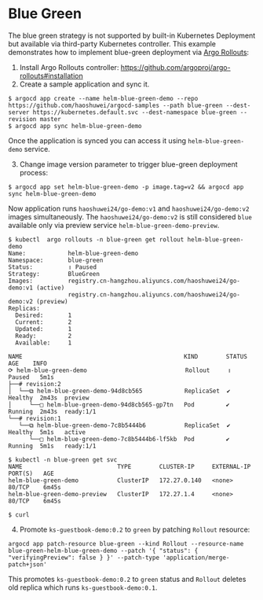 # Blue Green

The blue green strategy is not supported by built-in Kubernetes Deployment but available via third-party Kubernetes controller.
This example demonstrates how to implement blue-green deployment via [Argo Rollouts](https://github.com/argoproj/argo-rollouts):

1. Install Argo Rollouts controller: https://github.com/argoproj/argo-rollouts#installation
2. Create a sample application and sync it.

```
$ argocd app create --name helm-blue-green-demo --repo https://github.com/haoshuwei/argocd-samples --path blue-green --dest-server https://kubernetes.default.svc --dest-namespace blue-green --revision master
$ argocd app sync helm-blue-green-demo
```

Once the application is synced you can access it using `helm-blue-green-demo` service.

3. Change image version parameter to trigger blue-green deployment process:

```
$ argocd app set helm-blue-green-demo -p image.tag=v2 && argocd app sync helm-blue-green-demo
```

Now application runs `haoshuwei24/go-demo:v1` and `haoshuwei24/go-demo:v2` images simultaneously.
The `haoshuwei24/go-demo:v2` is still considered `blue` available only via preview service `helm-blue-green-demo-preview`.
```
$ kubectl  argo rollouts -n blue-green get rollout helm-blue-green-demo
Name:            helm-blue-green-demo
Namespace:       blue-green
Status:          ॥ Paused
Strategy:        BlueGreen
Images:          registry.cn-hangzhou.aliyuncs.com/haoshuwei24/go-demo:v1 (active)
                 registry.cn-hangzhou.aliyuncs.com/haoshuwei24/go-demo:v2 (preview)
Replicas:
  Desired:       1
  Current:       2
  Updated:       1
  Ready:         2
  Available:     1

NAME                                              KIND        STATUS     AGE    INFO
⟳ helm-blue-green-demo                            Rollout     ॥ Paused   5m1s
├──# revision:2
│  └──⧉ helm-blue-green-demo-94d8cb565            ReplicaSet  ✔ Healthy  2m43s  preview
│     └──□ helm-blue-green-demo-94d8cb565-gp7tn   Pod         ✔ Running  2m43s  ready:1/1
└──# revision:1
   └──⧉ helm-blue-green-demo-7c8b5444b6           ReplicaSet  ✔ Healthy  5m1s   active
      └──□ helm-blue-green-demo-7c8b5444b6-lf5kb  Pod         ✔ Running  5m1s   ready:1/1
```

```
$ kubectl -n blue-green get svc
NAME                           TYPE        CLUSTER-IP     EXTERNAL-IP   PORT(S)   AGE
helm-blue-green-demo           ClusterIP   172.27.0.140   <none>        80/TCP    6m45s
helm-blue-green-demo-preview   ClusterIP   172.27.1.4     <none>        80/TCP    6m45s
```

```
$ curl 
```

4. Promote `ks-guestbook-demo:0.2` to `green` by patching `Rollout` resource:

```
argocd app patch-resource blue-green --kind Rollout --resource-name blue-green-helm-blue-green-demo --patch '{ "status": { "verifyingPreview": false } }' --patch-type 'application/merge-patch+json'
```

This promotes `ks-guestbook-demo:0.2` to `green` status and `Rollout` deletes old replica which runs `ks-guestbook-demo:0.1`.
